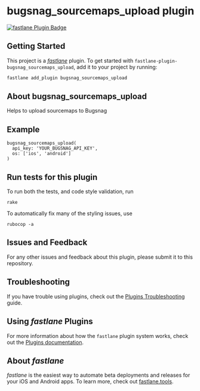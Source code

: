 # bugsnag_sourcemaps_upload plugin

[![fastlane Plugin Badge](https://rawcdn.githack.com/fastlane/fastlane/master/fastlane/assets/plugin-badge.svg)](https://rubygems.org/gems/fastlane-plugin-bugsnag_sourcemaps_upload)

## Getting Started

This project is a [_fastlane_](https://github.com/fastlane/fastlane) plugin. To get started with `fastlane-plugin-bugsnag_sourcemaps_upload`, add it to your project by running:

```bash
fastlane add_plugin bugsnag_sourcemaps_upload
```

## About bugsnag_sourcemaps_upload

Helps to upload sourcemaps to Bugsnag


## Example

```
bugsnag_sourcemaps_upload(
  api_key: 'YOUR_BUGSNAG_API_KEY',
  os: ['ios', 'android']
)
```

## Run tests for this plugin

To run both the tests, and code style validation, run

```
rake
```

To automatically fix many of the styling issues, use
```
rubocop -a
```

## Issues and Feedback

For any other issues and feedback about this plugin, please submit it to this repository.

## Troubleshooting

If you have trouble using plugins, check out the [Plugins Troubleshooting](https://docs.fastlane.tools/plugins/plugins-troubleshooting/) guide.

## Using _fastlane_ Plugins

For more information about how the `fastlane` plugin system works, check out the [Plugins documentation](https://docs.fastlane.tools/plugins/create-plugin/).

## About _fastlane_

_fastlane_ is the easiest way to automate beta deployments and releases for your iOS and Android apps. To learn more, check out [fastlane.tools](https://fastlane.tools).
